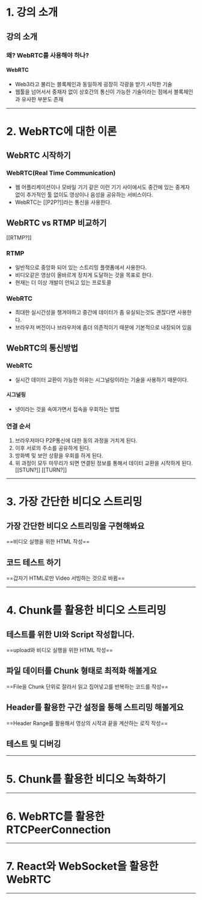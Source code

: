 # 1. 강의 소개
## 강의 소개
### 왜? WebRTC를 사용해야 하나?
#### WebRTC
- Web3라고 불리는 블록체인과 동일하게 굉장히 각광을 받기 시작한 기술
- 웹툴을 넘어서서 중재자 없이 상호간의 통신이 가능한 기술이라는 점에서 블록체인과 유사한 부분도 존재
****
# 2. WebRTC에 대한 이론
## WebRTC 시작하기
### WebRTC(Real Time Communication)
- 웹 어플리케이션이나 모바일 기기 같은 이런 기기 사이에서도 중간에 있는 중계자 없이 추가적인 툴 없이도 영상이나 음성을 공유하는 서비스이다.
- WebRTC는 [[P2P?]]라는 통신을 사용한다.
## WebRTC vs RTMP 비교하기
[[RTMP?]]
### RTMP
- 일반적으로 중앙화 되어 있는 스트리밍 플랫폼에서 사용한다.
- 비디오같은 영상이 올바르게 장치게 도달하는 것을 목표로 한다.
- 현재는 더 이상 개발이 안되고 있는 프로토콜
### WebRTC
- 최대한 실시간성을 챙겨야하고 중간에 데이터가 좀 유실되는것도 괜찮다면 사용한다.
- 브라우저 버전이나 브라우저에 좀더 의존적이기 때문에 기본적으로 내장되어 있음
## WebRTC의 통신방법
### WebRTC
- 실시간 데이터 교환이 가능한 이유는 시그널링이라는 기술을 사용하기 때문이다.
#### 시그널링
- 넷이라는 것을 속여가면서 접속을 우회하는 방법
### 연결 순서
1. 브라우저마다 P2P통신에 대한 동의 과정을 거치게 된다.
2. 이후 서로의 주소를 공유하게 된다.
3. 방화벽 및 보안 상황을 우회를 하게 된다.
4. 위 과정이 모두 마무리가 되면 연결된 정보를 통해서 데이터 교환을 시작하게 된다.
[[STUN?]] [[TURN?]]

****
# 3. 가장 간단한 비디오 스트리밍
## 가장 간단한 비디오 스트리밍을 구현해봐요
==비디오 실행을 위한 HTML 작성==
## 코드 테스트 하기
==갑자기 HTML로만 Video 서빙하는 것으로 바뀜==
****
# 4. Chunk를 활용한 비디오 스트리밍
## 테스트를 위한 UI와 Script 작성합니다.
==upload와 비디오 실행을 위한 HTML 작성==
## 파일 데이터를 Chunk 형태로 최적화 해볼게요
==File을 Chunk 단위로 잘라서 읽고 집어넣고를 반복하는 코드를 작성==
## Header를 활용한 구간 설정을 통해 스트리밍 해볼게요
==Header Range를 활용해서 영상의 시작과 끝을 계산하는 로직 작성==
## 테스트 및 디버깅

****
# 5. Chunk를 활용한 비디오 녹화하기

****
# 6. WebRTC를 활용한 RTCPeerConnection

****
# 7. React와 WebSocket을 활용한 WebRTC

****